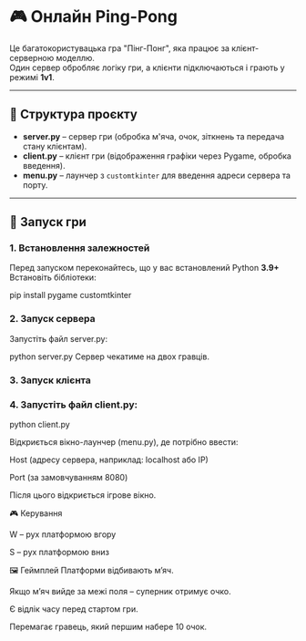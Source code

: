 # 🎮 Онлайн Ping-Pong

Це багатокористувацька гра "Пінг-Понг", яка працює за клієнт-серверною моделлю.  
Один сервер обробляє логіку гри, а клієнти підключаються і грають у режимі **1v1**.  

---

## 📂 Структура проєкту
- **server.py** – сервер гри (обробка м'яча, очок, зіткнень та передача стану клієнтам).  
- **client.py** – клієнт гри (відображення графіки через Pygame, обробка введення).  
- **menu.py** – лаунчер з `customtkinter` для введення адреси сервера та порту.  

---

## 🚀 Запуск гри

### 1. Встановлення залежностей
Перед запуском переконайтесь, що у вас встановлений Python **3.9+**  
Встановіть бібліотеки:

pip install pygame customtkinter
### 2. Запуск сервера
Запустіть файл server.py:

python server.py
Сервер чекатиме на двох гравців.

### 3. Запуск клієнта
### 4. Запустіть файл client.py:

python client.py

Відкриється вікно-лаунчер (menu.py), де потрібно ввести:

Host (адресу сервера, наприклад: localhost або IP)

Port (за замовчуванням 8080)

Після цього відкриється ігрове вікно.

🎮 Керування

W – рух платформою вгору

S – рух платформою вниз

🖼️ Геймплей
Платформи відбивають м’яч.

Якщо м’яч вийде за межі поля – суперник отримує очко.

Є відлік часу перед стартом гри.

Перемагає гравець, який першим набере 10 очок.
